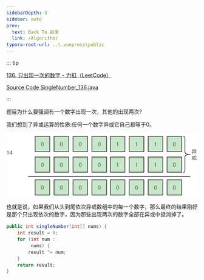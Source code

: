 ```yaml
---
sidebarDepth: 3
sidebar: auto
prev:
  text: Back To 目录
  link: /Algorithm/
typora-root-url: ..\.vuepress\public
---
```




::: tip

[136. 只出现一次的数字 - 力扣（LeetCode）](https://leetcode.cn/problems/single-number/)

[Source Code SingleNumber_136.java](https://github.com/Q10Viking/learncode/blob/main/algorithm/src/main/java/org/hzz/bit/SingleNumber_136.java)

:::

题目为什么要强调有一个数字出现一次，其他的出现两次?

我们想到了异或运算的性质:任何一个数字异或它自己都等于0。

![image-20220814221126076](/images/algorithm/image-20220814221126076.png)

也就是说，如果我们从头到尾依次异或数组中的每一个数字，那么最终的结果刚好是那个只出现依次的数字，因为那些出现两次的数字全部在异或中抵消掉了。

```java
public int singleNumber(int[] nums) {
    int result = 0;
    for (int num :
         nums) {
        result ^= num;
    }
    return result;
}
```


